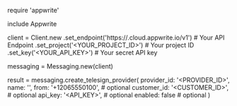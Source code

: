require 'appwrite'

include Appwrite

client = Client.new
    .set_endpoint('https://<REGION>.cloud.appwrite.io/v1') # Your API Endpoint
    .set_project('<YOUR_PROJECT_ID>') # Your project ID
    .set_key('<YOUR_API_KEY>') # Your secret API key

messaging = Messaging.new(client)

result = messaging.create_telesign_provider(
    provider_id: '<PROVIDER_ID>',
    name: '<NAME>',
    from: '+12065550100', # optional
    customer_id: '<CUSTOMER_ID>', # optional
    api_key: '<API_KEY>', # optional
    enabled: false # optional
)
